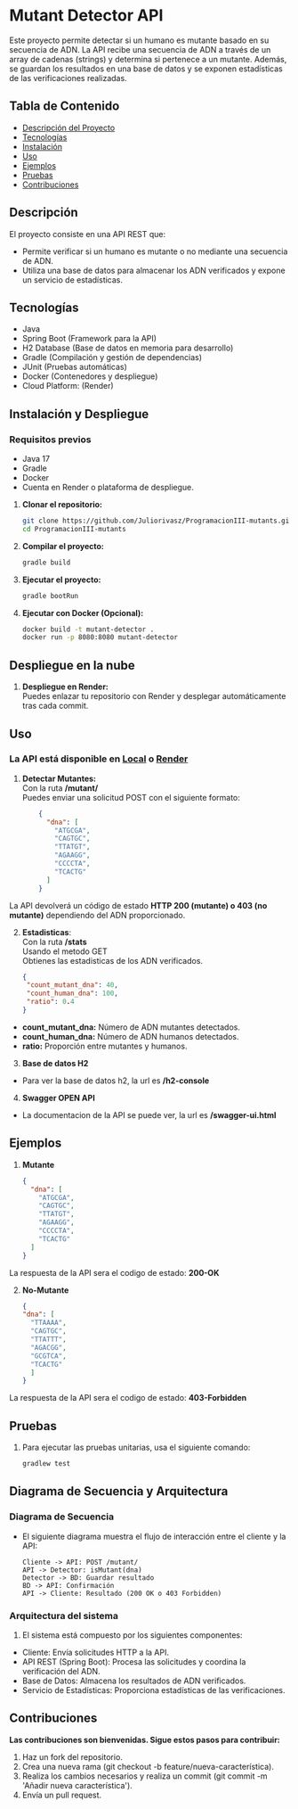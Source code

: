 # Mutant Detector API

Este proyecto permite detectar si un humano es mutante basado en su secuencia de ADN. 
La API recibe una secuencia de ADN a través de un array de cadenas (strings) y determina si 
pertenece a un mutante. Además, se guardan los resultados en una base de datos y se exponen 
estadísticas de las verificaciones realizadas.

## Tabla de Contenido
- [Descripción del Proyecto](#Descripcion)
- [Tecnologías](#tecnologías)
- [Instalación](#instalación)
- [Uso](#uso)
- [Ejemplos](#ejemplos)
- [Pruebas](#pruebas)
- [Contribuciones](#contribuciones)

## Descripción
El proyecto consiste en una API REST que:
- Permite verificar si un humano es mutante o no mediante una secuencia de ADN.
- Utiliza una base de datos para almacenar los ADN verificados y expone un servicio de estadísticas.

## Tecnologías
- Java
- Spring Boot (Framework para la API)
- H2 Database (Base de datos en memoria para desarrollo)
- Gradle (Compilación y gestión de dependencias)
- JUnit (Pruebas automáticas)
- Docker (Contenedores y despliegue)
- Cloud Platform: (Render)

## Instalación y Despliegue

### Requisitos previos
- Java 17
- Gradle
- Docker
- Cuenta en Render o plataforma de despliegue.

1. **Clonar el repositorio:**
   ```bash
   git clone https://github.com/Juliorivasz/ProgramacionIII-mutants.git
   cd ProgramacionIII-mutants
   
2. **Compilar el proyecto:**
    ```bash
   gradle build
   
3. **Ejecutar el proyecto:**
   ```bash
   gradle bootRun
   
4. **Ejecutar con Docker (Opcional):**
   ```bash
   docker build -t mutant-detector .
   docker run -p 8080:8080 mutant-detector

## Despliegue en la nube

1. **Despliegue en Render:**  
Puedes enlazar tu repositorio con Render y desplegar automáticamente tras cada commit.

## Uso

### La API está disponible en <a href=http://localhost:8080/api/mutant>Local</a> o <a href=https://programacioniii-mutants-1.onrender.com/api>Render</a>
1. **Detectar Mutantes:**  
Con la ruta **/mutant/**  
Puedes enviar una solicitud POST con el siguiente formato:
   ```json
       {
         "dna": [
           "ATGCGA",
           "CAGTGC",
           "TTATGT",
           "AGAAGG",
           "CCCCTA",
           "TCACTG"
         ]
       }

La API devolverá un código de estado **HTTP 200 (mutante) o 403 (no mutante)** 
dependiendo del ADN proporcionado.

2. **Estadisticas**:  
Con la ruta **/stats**  
Usando el metodo GET  
Obtienes las estadisticas de los ADN verificados.  
   ```json
   {
    "count_mutant_dna": 40,
    "count_human_dna": 100,
    "ratio": 0.4
   }
- **count_mutant_dna:** Número de ADN mutantes detectados. 
- **count_human_dna:** Número de ADN humanos detectados. 
- **ratio:** Proporción entre mutantes y humanos.

3. **Base de datos H2**
- Para ver la base de datos h2, la url es **/h2-console**

4. **Swagger OPEN API**
- La documentacion de la API se puede ver, la url es **/swagger-ui.html**


## Ejemplos

1. **Mutante**

    ```json
    {
      "dna": [
        "ATGCGA",
        "CAGTGC",
        "TTATGT",
        "AGAAGG",
        "CCCCTA",
        "TCACTG"
      ]
    }
La respuesta de la API sera el codigo de estado: **200-OK**

2. **No-Mutante**

    ```json
   {
    "dna": [
      "TTAAAA",
      "CAGTGC",
      "TTATTT",
      "AGACGG",
      "GCGTCA",
      "TCACTG"
      ]
   }
La respuesta de la API sera el codigo de estado: **403-Forbidden**

## Pruebas

1. Para ejecutar las pruebas unitarias, usa el siguiente comando:
    ````bash
    gradlew test

## Diagrama de Secuencia y Arquitectura

### Diagrama de Secuencia
- El siguiente diagrama muestra el flujo de interacción entre el cliente y la API:
   ```
   Cliente -> API: POST /mutant/
   API -> Detector: isMutant(dna)
   Detector -> BD: Guardar resultado
   BD -> API: Confirmación
   API -> Cliente: Resultado (200 OK o 403 Forbidden)

### Arquitectura del sistema
1. El sistema está compuesto por los siguientes componentes:

- Cliente: Envía solicitudes HTTP a la API. 
- API REST (Spring Boot): Procesa las solicitudes y coordina la verificación del ADN. 
- Base de Datos: Almacena los resultados de ADN verificados. 
- Servicio de Estadísticas: Proporciona estadísticas de las verificaciones.

## Contribuciones

**Las contribuciones son bienvenidas. Sigue estos pasos para contribuir:**
1. Haz un fork del repositorio.
2. Crea una nueva rama (git checkout -b feature/nueva-característica).
3. Realiza los cambios necesarios y realiza un commit (git commit -m 'Añadir nueva característica').
4. Envía un pull request.


